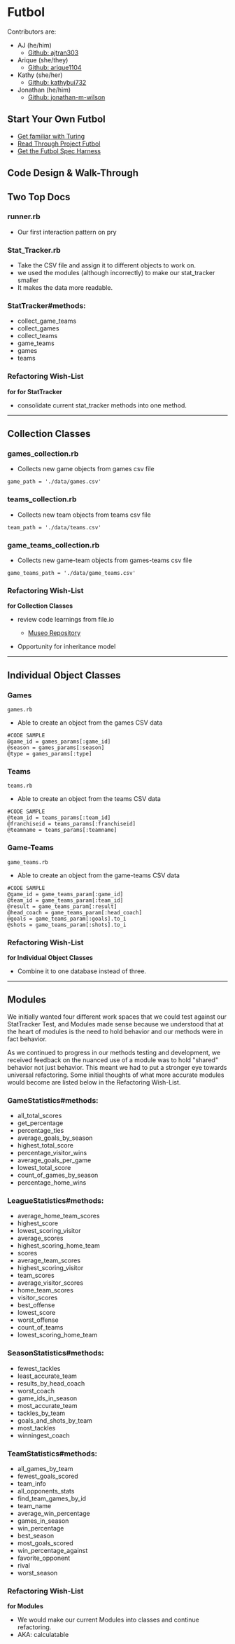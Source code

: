 # Futbol
Contributors are:
- AJ (he/him)
  - [Github: ajtran303](https://github.com/ajtran303)
- Arique (she/they)
  - [Github: arique1104](https://github.com/arique1104)
- Kathy (she/her)
  - [Github: kathybui732](https://github.com/Kathybui732)
- Jonathan (he/him)
  - [Github: jonathan-m-wilson](https://github.com/jonathan-m-wilson)

## Start Your Own Futbol
- [Get familiar with Turing](https://turing.io/)
- [Read Through Project Futbol](https://backend.turing.io/module1/projects/futbol/)
- [Get the Futbol Spec Harness](https://github.com/turingschool-examples/futbol_spec_harness)


## Code Design & Walk-Through

## Two Top Docs

### runner.rb
- Our first interaction pattern on pry


### Stat_Tracker.rb
  - Take the CSV file and assign it to different objects to work on.
  - we used the modules (although incorrectly) to make our stat_tracker smaller
  - It makes the data more readable.

### StatTracker#methods:
  - collect_game_teams  
  - collect_games  
  - collect_teams  
  - game_teams  
  - games  
  - teams

### Refactoring Wish-List
__for for StatTracker__
  - consolidate current stat_tracker methods into one method.

______________________

## Collection Classes
### games_collection.rb
- Collects new game objects from games csv file

`game_path = './data/games.csv'`

### teams_collection.rb
- Collects new team objects from teams csv file

`team_path = './data/teams.csv'`

### game_teams_collection.rb
- Collects new game-team objects from games-teams csv file

`game_teams_path = './data/game_teams.csv'`

### Refactoring Wish-List
__for Collection Classes__
- review code learnings from file.io
  - [Museo Repository](https://github.com/turingschool-examples/museo)

- Opportunity for inheritance model
______________________

## Individual Object Classes
### Games

`games.rb`

- Able to create an object from the games CSV data

```
#CODE SAMPLE
@game_id = games_params[:game_id]
@season = games_params[:season]
@type = games_params[:type]
```

### Teams

`teams.rb`

- Able to create an object from the teams CSV data

```
#CODE SAMPLE
@team_id = teams_params[:team_id]
@franchiseid = teams_params[:franchiseid]
@teamname = teams_params[:teamname]
```

### Game-Teams

`game_teams.rb`
- Able to create an object from the game-teams CSV data

```
#CODE SAMPLE
@game_id = game_teams_param[:game_id]
@team_id = game_teams_param[:team_id]
@result = game_teams_param[:result]
@head_coach = game_teams_param[:head_coach]
@goals = game_teams_param[:goals].to_i
@shots = game_teams_param[:shots].to_i
```

### Refactoring Wish-List
__for Individual Object Classes__
- Combine it to one database instead of three.
______________________
## Modules
We initially wanted four different work spaces that we could test against our StatTracker Test, and Modules made sense because we understood that at the heart of modules is the need to hold behavior and our methods were in fact behavior.

As we continued to progress in our methods testing and development, we received feedback on the nuanced use of a module was to hold "shared" behavior not just behavior.  This meant we had to put a stronger eye towards universal refactoring.  Some initial thoughts of what more accurate modules would become are listed below in the Refactoring Wish-List.

### GameStatistics#methods:

  - all_total_scores
  - get_percentage
  - percentage_ties
  - average_goals_by_season
  - highest_total_score
  - percentage_visitor_wins
  - average_goals_per_game
  - lowest_total_score
  - count_of_games_by_season
  - percentage_home_wins

### LeagueStatistics#methods:
  - average_home_team_scores
  - highest_score
  - lowest_scoring_visitor
  - average_scores
  - highest_scoring_home_team
  - scores
  - average_team_scores
  - highest_scoring_visitor
  - team_scores
  - average_visitor_scores
  - home_team_scores
  - visitor_scores
  - best_offense
  - lowest_score
  - worst_offense
  - count_of_teams
  - lowest_scoring_home_team

### SeasonStatistics#methods:
  - fewest_tackles
  - least_accurate_team
  - results_by_head_coach
  - worst_coach
  - game_ids_in_season
  - most_accurate_team
  - tackles_by_team
  - goals_and_shots_by_team
  - most_tackles
  - winningest_coach

### TeamStatistics#methods:
  - all_games_by_team
  - fewest_goals_scored
  - team_info
  - all_opponents_stats
  - find_team_games_by_id
  - team_name
  - average_win_percentage
  - games_in_season
  - win_percentage
  - best_season
  - most_goals_scored
  - win_percentage_against
  - favorite_opponent
  - rival
  - worst_season

### Refactoring Wish-List
__for Modules__
- We would make our current Modules into classes and continue refactoring.
- AKA: calculatable
